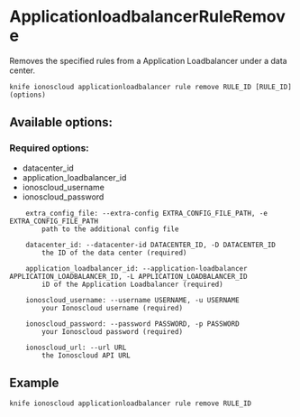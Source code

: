# ApplicationloadbalancerRuleRemove

Removes the specified rules from a Application Loadbalancer under a data center.

```text
knife ionoscloud applicationloadbalancer rule remove RULE_ID [RULE_ID] (options)
```

## Available options:

### Required options:

* datacenter\_id
* application\_loadbalancer\_id
* ionoscloud\_username
* ionoscloud\_password

```text
    extra_config_file: --extra-config EXTRA_CONFIG_FILE_PATH, -e EXTRA_CONFIG_FILE_PATH
        path to the additional config file

    datacenter_id: --datacenter-id DATACENTER_ID, -D DATACENTER_ID
        the ID of the data center (required)

    application_loadbalancer_id: --application-loadbalancer APPLICATION_LOADBALANCER_ID, -L APPLICATION_LOADBALANCER_ID
        iD of the Application Loadbalancer (required)

    ionoscloud_username: --username USERNAME, -u USERNAME
        your Ionoscloud username (required)

    ionoscloud_password: --password PASSWORD, -p PASSWORD
        your Ionoscloud password (required)

    ionoscloud_url: --url URL
        the Ionoscloud API URL

```
## Example

```text
knife ionoscloud applicationloadbalancer rule remove RULE_ID 
```
